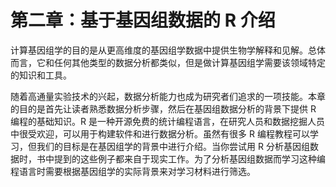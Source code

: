 # 第二章：基于基因组数据的 R 介绍

计算基因组学的目的是从更高维度的基因组学数据中提供生物学解释和见解。总体而言，它和任何其他类型的数据分析都类似，但是做计算基因组学需要该领域特定的知识和工具。

随着高通量实验技术的兴起，数据分析能力也成为研究者们追求的一项技能。本章的目的是首先让读者熟悉数据分析步骤，然后在基因组数据分析的背景下提供 R 编程的基础知识。R 是一种开源免费的统计编程语言，在研究人员和数据挖掘人员中很受欢迎，可以用于构建软件和进行数据分析。虽然有很多 R 编程教程可以学习，但我们的目标是在基因组学的背景中进行介绍。当你尝试用 R 分析基因组数据时，书中提到的这些例子都来自于现实工作。为了分析基因组数据而学习这种编程语言时需要根据基因组学的实际背景来对学习材料进行筛选。

